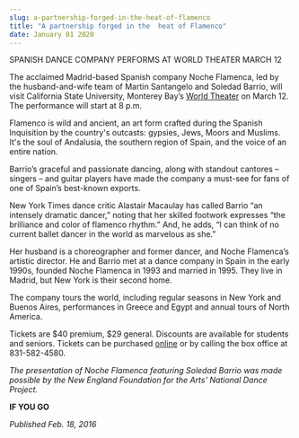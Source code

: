 ```yaml
---
slug: a-partnership-forged-in-the-heat-of-flamenco
title: "A partnership forged in the  heat of Flamenco"
date: January 01 2020
---
```


<p>SPANISH DANCE COMPANY PERFORMS AT WORLD THEATER MARCH 12 </p><p>The acclaimed Madrid&#45;based Spanish company Noche Flamenca, led by the husband&#45;and&#45;wife team of Martin Santangelo and Soledad Barrio, will visit California State University, Monterey Bay’s <a href="https://csumb.edu/maps">World Theater</a> on March 12. The performance will start at 8 p.m.
</p><p>Flamenco is wild and ancient, an art form crafted during the Spanish Inquisition by the country's outcasts: gypsies, Jews, Moors and Muslims. It's the soul of Andalusia, the southern region of Spain, and the voice of an entire nation.
</p><p>Barrio’s graceful and passionate dancing, along with standout cantores – singers – and guitar players have made the company a must&#45;see for fans of one of Spain’s best&#45;known exports.

New York Times dance critic Alastair Macaulay has called Barrio “an intensely dramatic dancer,” noting that her skilled footwork expresses “the brilliance and color of flamenco rhythm.” And, he adds, “I can think of no current ballet dancer in the world as marvelous as she.”

Her husband is a choreographer and former dancer, and Noche Flamenca’s artistic director. He and Barrio met at a dance company in Spain in the early 1990s, founded Noche Flamenca in 1993 and married in 1995. They live in Madrid, but New York is their second home.

The company tours the world, including regular seasons in New York and Buenos Aires, performances in Greece and Egypt and annual tours of North America.

Tickets are $40 premium, $29 general. Discounts are available for students and seniors. Tickets can be purchased <a href="https://csumb.edu/worldtheater">online</a> or by calling the box office at 831&#45;582&#45;4580.
</p><p><em>The presentation of Noche Flamenca featuring Soledad Barrio was made possible by the New England Foundation for the Arts' National Dance Project.</em>
</p><p><strong>IF YOU GO</strong>
</p><p><em>Published Feb. 18, 2016</em>
</p>
